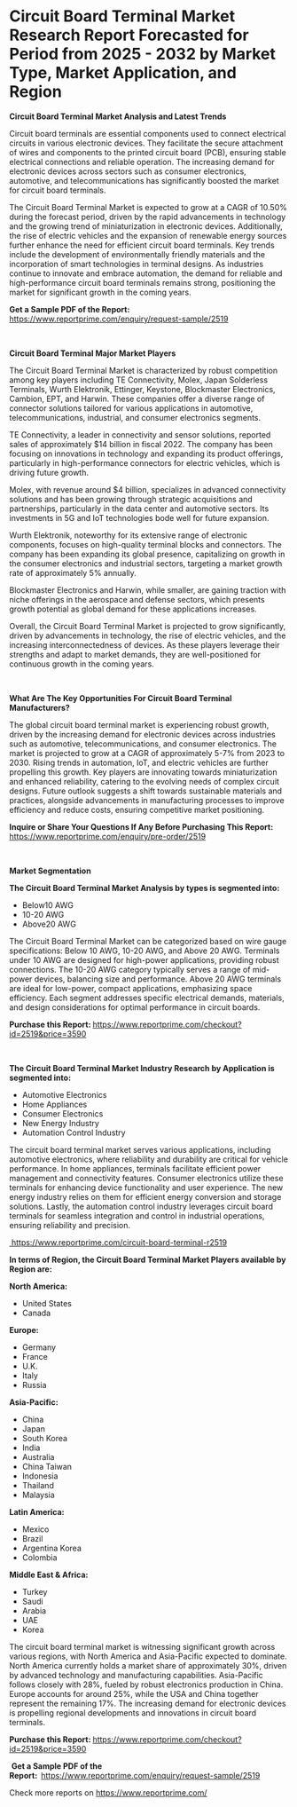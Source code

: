 <p><h1>Circuit Board Terminal Market Research Report Forecasted for Period from 2025 -  2032 by Market Type, Market Application, and Region</h1></p><p><strong>Circuit Board Terminal Market Analysis and Latest Trends</strong></p>
<p><p>Circuit board terminals are essential components used to connect electrical circuits in various electronic devices. They facilitate the secure attachment of wires and components to the printed circuit board (PCB), ensuring stable electrical connections and reliable operation. The increasing demand for electronic devices across sectors such as consumer electronics, automotive, and telecommunications has significantly boosted the market for circuit board terminals. </p><p>The Circuit Board Terminal Market is expected to grow at a CAGR of 10.50% during the forecast period, driven by the rapid advancements in technology and the growing trend of miniaturization in electronic devices. Additionally, the rise of electric vehicles and the expansion of renewable energy sources further enhance the need for efficient circuit board terminals. Key trends include the development of environmentally friendly materials and the incorporation of smart technologies in terminal designs. As industries continue to innovate and embrace automation, the demand for reliable and high-performance circuit board terminals remains strong, positioning the market for significant growth in the coming years.</p></p>
<p><strong>Get a Sample PDF of the Report:&nbsp;</strong> <a href="https://www.reportprime.com/enquiry/request-sample/2519?utm_campaign=2476&utm_medium=2&utm_source=Github&utm_content=ia&utm_term=18032025&utm_id=circuit-board-terminal">https://www.reportprime.com/enquiry/request-sample/2519</a></p>
<p>&nbsp;</p>
<p><strong>Circuit Board Terminal Major Market Players</strong></p>
<p><p>The Circuit Board Terminal Market is characterized by robust competition among key players including TE Connectivity, Molex, Japan Solderless Terminals, Wurth Elektronik, Ettinger, Keystone, Blockmaster Electronics, Cambion, EPT, and Harwin. These companies offer a diverse range of connector solutions tailored for various applications in automotive, telecommunications, industrial, and consumer electronics segments.</p><p>TE Connectivity, a leader in connectivity and sensor solutions, reported sales of approximately $14 billion in fiscal 2022. The company has been focusing on innovations in technology and expanding its product offerings, particularly in high-performance connectors for electric vehicles, which is driving future growth.</p><p>Molex, with revenue around $4 billion, specializes in advanced connectivity solutions and has been growing through strategic acquisitions and partnerships, particularly in the data center and automotive sectors. Its investments in 5G and IoT technologies bode well for future expansion.</p><p>Wurth Elektronik, noteworthy for its extensive range of electronic components, focuses on high-quality terminal blocks and connectors. The company has been expanding its global presence, capitalizing on growth in the consumer electronics and industrial sectors, targeting a market growth rate of approximately 5% annually.</p><p>Blockmaster Electronics and Harwin, while smaller, are gaining traction with niche offerings in the aerospace and defense sectors, which presents growth potential as global demand for these applications increases. </p><p>Overall, the Circuit Board Terminal Market is projected to grow significantly, driven by advancements in technology, the rise of electric vehicles, and the increasing interconnectedness of devices. As these players leverage their strengths and adapt to market demands, they are well-positioned for continuous growth in the coming years.</p></p>
<p>&nbsp;</p>
<p><strong>What Are The Key Opportunities For Circuit Board Terminal Manufacturers?</strong></p>
<p><p>The global circuit board terminal market is experiencing robust growth, driven by the increasing demand for electronic devices across industries such as automotive, telecommunications, and consumer electronics. The market is projected to grow at a CAGR of approximately 5-7% from 2023 to 2030. Rising trends in automation, IoT, and electric vehicles are further propelling this growth. Key players are innovating towards miniaturization and enhanced reliability, catering to the evolving needs of complex circuit designs. Future outlook suggests a shift towards sustainable materials and practices, alongside advancements in manufacturing processes to improve efficiency and reduce costs, ensuring competitive market positioning.</p></p>
<p><strong>Inquire or Share Your Questions If Any Before Purchasing This Report:</strong> <a href="https://www.reportprime.com/enquiry/pre-order/2519?utm_campaign=2476&utm_medium=2&utm_source=Github&utm_content=ia&utm_term=18032025&utm_id=circuit-board-terminal">https://www.reportprime.com/enquiry/pre-order/2519</a></p>
<p>&nbsp;</p>
<p><strong>Market Segmentation</strong></p>
<p><strong>The Circuit Board Terminal Market Analysis by types is segmented into:</strong></p>
<p><ul><li>Below10 AWG</li><li>10-20 AWG</li><li>Above20 AWG</li></ul></p>
<p><p>The Circuit Board Terminal Market can be categorized based on wire gauge specifications: Below 10 AWG, 10-20 AWG, and Above 20 AWG. Terminals under 10 AWG are designed for high-power applications, providing robust connections. The 10-20 AWG category typically serves a range of mid-power devices, balancing size and performance. Above 20 AWG terminals are ideal for low-power, compact applications, emphasizing space efficiency. Each segment addresses specific electrical demands, materials, and design considerations for optimal performance in circuit boards.</p></p>
<p><strong>Purchase this Report:&nbsp;</strong><a href="https://www.reportprime.com/checkout?id=2519&price=3590&utm_campaign=2476&utm_medium=2&utm_source=Github&utm_content=ia&utm_term=18032025&utm_id=circuit-board-terminal">https://www.reportprime.com/checkout?id=2519&price=3590</a></p>
<p>&nbsp;</p>
<p><strong>The Circuit Board Terminal Market Industry Research by Application is segmented into:</strong></p>
<p><ul><li>Automotive Electronics</li><li>Home Appliances</li><li>Consumer Electronics</li><li>New Energy Industry</li><li>Automation Control Industry</li></ul></p>
<p><p>The circuit board terminal market serves various applications, including automotive electronics, where reliability and durability are critical for vehicle performance. In home appliances, terminals facilitate efficient power management and connectivity features. Consumer electronics utilize these terminals for enhancing device functionality and user experience. The new energy industry relies on them for efficient energy conversion and storage solutions. Lastly, the automation control industry leverages circuit board terminals for seamless integration and control in industrial operations, ensuring reliability and precision.</p></p>
<p><a href="https://www.reportprime.com/circuit-board-terminal-r2519?utm_campaign=2476&utm_medium=2&utm_source=Github&utm_content=ia&utm_term=18032025&utm_id=circuit-board-terminal">&nbsp;https://www.reportprime.com/circuit-board-terminal-r2519</a></p>
<p><strong>In terms of Region, the Circuit Board Terminal Market Players available by Region are:</strong></p>
<p>
    <p> <strong> North America: </strong>
        <ul>
            <li>United States</li>
            <li>Canada</li>
        </ul>
        </p> 
    <p> <strong> Europe: </strong>
        <ul>
            <li>Germany</li>
            <li>France</li>
            <li>U.K.</li>
            <li>Italy</li>
            <li>Russia</li>
        </ul>
        </p> 
    <p> <strong> Asia-Pacific: </strong>
        <ul>
            <li>China</li>
            <li>Japan</li>
            <li>South Korea</li>
            <li>India</li>
            <li>Australia</li>
            <li>China Taiwan</li>
            <li>Indonesia</li>
            <li>Thailand</li>
            <li>Malaysia</li>
        </ul>
        </p> 
    <p> <strong> Latin America: </strong>
        <ul>
            <li>Mexico</li>
            <li>Brazil</li>
            <li>Argentina Korea</li>
            <li>Colombia</li>
        </ul>
        </p> 
    <p> <strong> Middle East & Africa: </strong>
        <ul>
            <li>Turkey</li>
            <li>Saudi</li>
            <li>Arabia</li>
            <li>UAE</li>
            <li>Korea</li>
        </ul>
    </p>
    </p>
<p><p>The circuit board terminal market is witnessing significant growth across various regions, with North America and Asia-Pacific expected to dominate. North America currently holds a market share of approximately 30%, driven by advanced technology and manufacturing capabilities. Asia-Pacific follows closely with 28%, fueled by robust electronics production in China. Europe accounts for around 25%, while the USA and China together represent the remaining 17%. The increasing demand for electronic devices is propelling regional developments and innovations in circuit board terminals.</p></p>
<p><strong>Purchase this Report: </strong><a href="https://www.reportprime.com/checkout?id=2519&price=3590&utm_campaign=2476&utm_medium=2&utm_source=Github&utm_content=ia&utm_term=18032025&utm_id=circuit-board-terminal">https://www.reportprime.com/checkout?id=2519&price=3590</a></p>
<p>&nbsp;<strong>Get a Sample PDF of the Report:&nbsp;&nbsp;</strong><a href="https://www.reportprime.com/enquiry/request-sample/2519?utm_campaign=2476&utm_medium=2&utm_source=Github&utm_content=ia&utm_term=18032025&utm_id=circuit-board-terminal">https://www.reportprime.com/enquiry/request-sample/2519</a></p>
<p><strong></strong></p>
<p>Check more reports on <a href="https://www.reportprime.com/?utm_campaign=2476&utm_medium=2&utm_source=Github&utm_content=ia&utm_term=18032025&utm_id=circuit-board-terminal">https://www.reportprime.com/</a></p>
